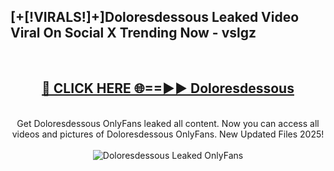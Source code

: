 <h2>[+[!VIRALS!]+]Doloresdessous Leaked Video Viral On Social X Trending Now - vslgz</h2>
<br>
<div align="center">
<h2><a href="https://libra.edu.pl?Doloresdessous" rel="nofollow">🔴 CLICK HERE 🌐==►► Doloresdessous</a></h2>
<br>
Get Doloresdessous OnlyFans leaked all content. Now you can access all videos and pictures of Doloresdessous OnlyFans. New Updated Files 2025!
<br>
<br>
<a href="https://libra.edu.pl?Doloresdessous" rel="nofollow" data-target="animated-image.originalLink"><img src="https://i.ibb.co.com/WyWwxjT/player-gif2.gif" alt="Doloresdessous Leaked OnlyFans" style="max-width: 100%; display: inline-block;" data-target="animated-image.originalImage"></a>
</div>
<br>